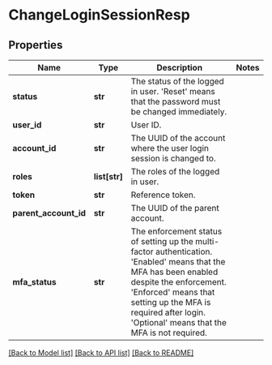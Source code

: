 # ChangeLoginSessionResp

## Properties
Name | Type | Description | Notes
------------ | ------------- | ------------- | -------------
**status** | **str** | The status of the logged in user. &#39;Reset&#39; means that the password must be changed immediately. | 
**user_id** | **str** | User ID. | 
**account_id** | **str** | The UUID of the account where the user login session is changed to. | 
**roles** | **list[str]** | The roles of the logged in user. | 
**token** | **str** | Reference token. | 
**parent_account_id** | **str** | The UUID of the parent account. | 
**mfa_status** | **str** | The enforcement status of setting up the multi-factor authentication. &#39;Enabled&#39; means that the MFA has been enabled despite the enforcement. &#39;Enforced&#39; means that setting up the MFA is required after login. &#39;Optional&#39; means that the MFA is not required. | 

[[Back to Model list]](../README.md#documentation-for-models) [[Back to API list]](../README.md#documentation-for-api-endpoints) [[Back to README]](../README.md)


